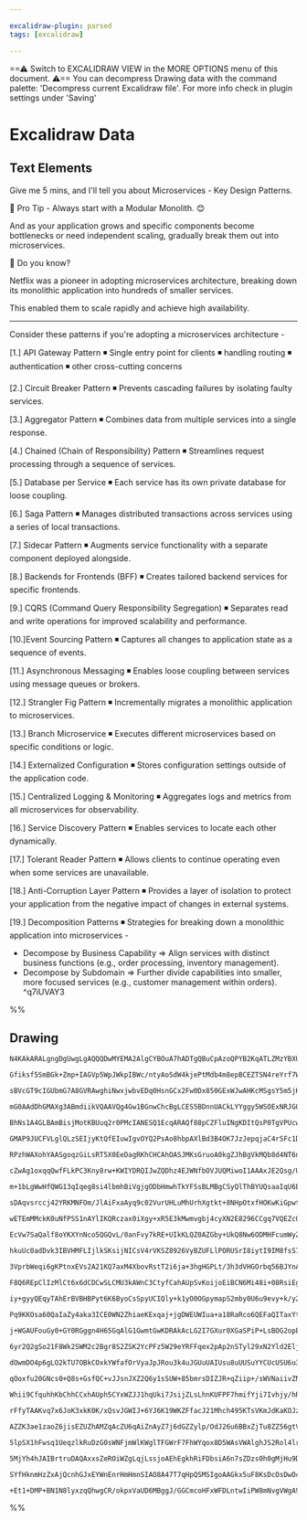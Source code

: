 ```yaml
---

excalidraw-plugin: parsed
tags: [excalidraw]

---
```

==⚠  Switch to EXCALIDRAW VIEW in the MORE OPTIONS menu of this document. ⚠== You can decompress Drawing data with the command palette: 'Decompress current Excalidraw file'. For more info check in plugin settings under 'Saving'


# Excalidraw Data
## Text Elements
Give me 5 mins, and I'll tell you about Microservices - Key Design Patterns.

📌 Pro Tip - Always start with a Modular Monolith. 😊

And as your application grows and specific components become bottlenecks or need independent scaling, gradually break them out into microservices.

📌 Do you know?

Netflix was a pioneer in adopting microservices architecture, breaking down its monolithic application into hundreds of smaller services.

This enabled them to scale rapidly and achieve high availability.

----

Consider these patterns if you're adopting a microservices architecture -

[1.] API Gateway Pattern
◾ Single entry point for clients
◾ handling routing
◾ authentication
◾ other cross-cutting concerns

[2.] Circuit Breaker Pattern
◾ Prevents cascading failures by isolating faulty services.

[3.] Aggregator Pattern
◾ Combines data from multiple services into a single response.

[4.] Chained (Chain of Responsibility) Pattern
◾ Streamlines request processing through a sequence of services.

[5.] Database per Service
◾ Each service has its own private database for loose coupling.

[6.] Saga Pattern
◾ Manages distributed transactions across services using a series of local transactions.

[7.] Sidecar Pattern
◾ Augments service functionality with a separate component deployed alongside.

[8.] Backends for Frontends (BFF)
◾ Creates tailored backend services for specific frontends.

[9.] CQRS (Command Query Responsibility Segregation)
◾ Separates read and write operations for improved scalability and performance.

[10.]Event Sourcing Pattern
◾ Captures all changes to application state as a sequence of events.

[11.] Asynchronous Messaging
◾ Enables loose coupling between services using message queues or brokers.

[12.] Strangler Fig Pattern
◾ Incrementally migrates a monolithic application to microservices.

[13.] Branch Microservice
◾ Executes different microservices based on specific conditions or logic.

[14.] Externalized Configuration
◾ Stores configuration settings outside of the application code.

[15.] Centralized Logging & Monitoring
◾ Aggregates logs and metrics from all microservices for observability.

[16.] Service Discovery Pattern
◾ Enables services to locate each other dynamically.

[17.] Tolerant Reader Pattern
◾ Allows clients to continue operating even when some services are unavailable.

[18.] Anti-Corruption Layer Pattern
◾ Provides a layer of isolation to protect your application from the negative impact of changes in external systems.

[19.] Decomposition Patterns
◾ Strategies for breaking down a monolithic application into microservices -
- Decompose by Business Capability => Align services with distinct business functions (e.g., order processing, inventory management).
- Decompose by Subdomain => Further divide capabilities into smaller, more focused services (e.g., customer management within orders). ^q7iUVAY3

%%
## Drawing
```compressed-json
N4KAkARALgngDgUwgLgAQQQDwMYEMA2AlgCYBOuA7hADTgQBuCpAzoQPYB2KqATLZMzYBXUtiRoIACyhQ4zZAHoFAc0JRJQgEYA6bGwC2CgF7N6hbEcK4OCtptbErHALRY8RMpWdx8Q1TdIEfARcZgRmBShcZQUebQB2bQBGGjoghH0EDihmbgBtcDBQMBKIEm4IAEd4wgBVADUAQQBNAGZUkshYRAqoLCgO0sxuZx4ATiTtVrGANjGAFh4k1oAO

Gfiksf5SmBGk+Zmp+IAGVp5WpJWkpIBWc/ntyAoSdW4kjePtMdb4m8epBCEZTSN4reYrf7WZTBbjHf7MKCkNgAawQAGE2Pg2KQKgBiABmxxW2GOx0GkE0uGwyOUSKEHGIGKxOIkiOszDguEC2XJEHxhHw+AAyrAYRJBB5eQikaiAOovSTcPiFASIlEIEUwMXoCXlf504EccK5NBJf5sTnYNS7U2k/604RwACSxBNqDyAF1/vjyJkXdwOEJBf9CAy

sBVcGT9cIGUbmG7A8GVRAwghiNwxjwbvEDq0HsnGCx2Fw0Dx850GExWJwAHKcMSgsY5m5jK4Q5OEZgAEXSfXTaHxBDC/00MeIAFFgplsgmg/h/kI4MRcH23vEfjMbvMbjcVjxN/8iBxkQG54e2NS09xB/hh8m+pgBhIAOKERioTKoG4f0PMaioaxiFQJ0AHJBVQPpwJgYQANHIQoFQABZcwkTCUgzDEZhUGcVAAGkEBgVAe1YZQOFQAAFFc+lIDh

mG0AAdDhGMAXg3ABmdiikVQAAVQg4Gw1BGnwChcBgLCES5BDnnUACkLYYggy5WSOExNRJG0VBmMAKD3GMYxoGQArDoJEAC4B8cwV2LVAHQoLDANQDkECtflsFQPR9DgTgshyVBNEcgwEB8tgZGCI1qSw7FUCNNNUFDYgEEQMNsns9xQ2Uf9aVweSCHwQjNECXBkQgyQMlQYQENDKA2B/bBUKYDDwgYpiODYoiqqM1BkWUigAH4dI4GsECgfEiEwV

BhNs1A4GLBAmBisjMotKBUuq2r0PMcIANESQ1EcqARAQf88pCZFluINgKDItQsP0TgVPUcwTLMvAls4ObKtQDQGUCV1Svxez9Gy2a0Pqui+q47asKyXBNGCID1BK97mHcALyCm4gcoA/SqW2hB3224EAPoXABWhgVrUaxjnCp5w+oxWiSFm+GwkmqimFomK/qMkDAgAs64CWjhlBk/QULYYH1tsraduwPaeZppq8kmD0BPIp1UGfFcEGEwjKJkNn

GMAP9JUCFVLglQLzSEIjyKtQfEIuwIgvOYQ2PsAo8hbpAXlBd3B4OK7JzJepqjaC4rSFc1DmGcbB4K91z6zZ52FbiZW0UIUQhDUVAACF8tRcPdeo4OONxp3XNCPBHEF23id8QIsM0QjO0xCzq8HINYHsuqJYpjg8labRlcaZRaQQZQVwiwv9Y4I2MX0TRQw25coltpF9A/DveLN8XMLeqrcHs02UfCDzaIQXu8nmQfUDRSRiaNICAApb/v37UAAJ

RPzhWAXohYAASgoqzGiLsRT5X0EeDagRKhCHCAhOASJMKsGruoA0kgZJhBgVkMQb8d4NT6nkG418uwrmhqEAKiBw5Cm7mIF245sZdzWjgu+WErqlQupNUgb5NaoGXmQ5mdtw5YjFgFPQi53YX0OMrIU0QD5TxATPJC1hohL07IiQgmh4LRTZLRKkQdbI1TFmJGhG0hDIKFgfNChANpsD+lidwEFyC6JlsWUGCtEjSIZngAuwDi6ND8NObyeDbb0h

cZwAg1oxqqQwfFLkPC3Kny8rw+KWIYDRQIJwZQDhz4EJWNfbOVJUQMiwoI1AAAxJE2Qsg/UftnMpZT/4uzRPlPoWEogCmxNFSkl59J4JKRFByTkHo+k4H0YpF8xjXzRAARXfkKVAz8DAA30tM2BlsP5f3pr/SJ1DR7jyDo0xR1DOTkFaagfKQE7IUC4X0UqlCLLf1thFQg7kkSMCAkjAgpM/6ETspQwRyyxAXySJ8D045GBJSFMIUQy15HFzRLgf

m+1bLgWwHfQWG13qIqeg8si4lbmhBiVgjgODbHmwhTkYFSsBLMBgCSyQlThBYUQsaaIqU6EcGhsELCwjmZiLMtXXyUAKAzTxSYrCZjlqZHjCo1AWDYHhXDnldULBgUp2Njo6Es0ylAiAXrBRRsnQksCIE7KhERYZTOQfG6yk/7bRctiogz1LLvRFoYvpwKB7K1ztYNFSFRZ4LoZgRyWisKOHxPiJgSS3WrRBj5chQFXqDMIM5eODI1CuNKkItgqh

sDAqvsrccj42YRKMNFOm/JlAiFxaAyq9c02VurUHLuMhUrhXgtkt+8NHpOtxfHOKwKiGpwtqW6KAAZHN/ghYADIlJqGxOyxRw89max5Tm2y+lMjqOwCUteAFwIxpEUwjapS7DA2+eTAhSQpHGxMURTsehCw618RyrlG0+kQSqvYnhIQ/Wh1msQOluA3VmuBR47imImDWAQp/TKs04Uu0EliGyrlHYzk/WmgWsC7lQbjqXMiFB/b2X8owuNXIAr0l

wETEmMMckK0uNfPSS1nAYlIKQRczax0iXgy+xR5E3kMwmvgbj4cyXN2E8296CCgq7VQEZcOjrA6WRGevbtRp9lvgCi8y0CEyVoqhBtUM5ti00QIPZUSfR9BuMYorSZysewJLFhm16cKk5GzAZrVQJ6IpHQKqdc680Py3TtQ9RTzrXoVSqoej98scIOYMB5Zmjcc6SrjFhBFnJtmdwALwAD4BJEFIqRiWUTpKOARKGGWPlUvGhCSS/RCzz7KG0P+b

EcVw7SaQalf8oYKXYnNco5QGQvL/0anFvy7kRE+UIkKLQZ0AZGby+UkQ8Nw6ODMHFcumWyZLUM9kKqzAAaCiYP+G6PM7YxzCB88VjXtDNf/JdyqmRw7LJUYE0r20yJtarKN3k5AKBcX6BUV875PzfhFrRf8dlQLgUgvgOTMFoZlX9e6m7OF8KEWIkCMirne4tX41VHifEcKCW1mJKIpBJLRIPohOSClw609tapdSWk+p6UuYZaFPalOvWshuj5iA

hkuUc0adDvk3IBVHMFLIjlkSKsijNICsV4rVKSZ8926VyBZUFLlPORUSrI8iytI9IM8fsS7G1GCnVzq9SagNIaI0xqEoPlNTys0jMLX5lKgNN2uRoulrLA6Pk87+Y4Wwm1d17Xc/C5dfbH16RkDTOFP6h3Abhw9WDCG5tOW0bhsVVTB3kbnMRSQDGdlsbWLxkCdBVHa4XtgL3am8tGJ02yeHJmFDfGsM5sIbmAVPdx2tT749kt/d9BlvtbCV7GOq

3VprbWeqi6gKPtnxEVs2A21KQ7axM4XbovRstT2i6ja+3hgHGPLt/3h3dVHGOrbq56BJYnAh6q04ZyzrnY6PH9XF34/h7yeAnyVcQsg4AoyK02MUEorcIBvs+AncGeCsXqAkI8gQ+yk8vGs8BgC8cYvCpCq8BgG8cBW8AUH6RuliK+9cp8YQF8BaN8d8i8T8L8RmZKn8HI38GiO2MAgCCGRyiIIQECi8WE0CCq8CiCxoy0qCwgBMliCAxKpKKe4q

F8Q6REpClIzMlCt6x6dCDCwSLCMU3kAWnC3CtyfCahAUpSvKoijoEiBCN6Mi48i+08RsiEg2qi0oGiWicMTizAeimaVIkcxWu8qWFijC1iyeqA368OOiPhYStEF84GJscU3ijhBqAkASZcwS+IoSQcESncUkNeXcJy8SCWnkSUcUPgbAaSlyWIgs2SF8eS3qhS1S/S4cFSoyzRCydSDSTSLSmKtcnSQE3SRS12I+Ty6eguKawylSYyroEyUysy8y

iy+gyyQEqyTAhErBVBHBPyt6K6ByoCsSpyUCIQly+k1yO0OGpymapS2mby0U6u9evy+k/y2IgKdGNmIKg84KSSUKIgVo1cPBs8iKgeKK8O+mGKbS+8pkvaza+K/eE0mCsCT+b8/+1mfc1wjGtK9KjKZiSErKU6r6tGa6U2/K7sPkg0IqWQgRpi5iH4+JAU8qNiSqMoVYaq18HmgswQrRuqgJwExqw22QZqP4lqG01qwWqkoW0JPOZErqw+puV6SB

Pq9KKOsa60QaIaZy4aka3ICE0WN2ZhiaeKExqaj+jgDWEUWIua+a18RaRco6QEFaQITaxYtanSWEj+jaVxSag0Xs7aOQDMXaxU0efaegA6V6yhaII6RAZaQEE6I8y0s6jO86XCgsiGKBY8q6ER66mMQEW6XCO6+B682UxuH6p69gdUjxwKdhd6XYD6bAT6KRxc44Oe3K1JkJWZz0AUv66CV+vCQGIGOuYG18XEkGTiMGJx3+S+S6go507paG3k70

j+WGAUFouGy0+GY0RGggn4H65GqAlG1GwmtGwKDRAkAcLG2I7GXur0XGaSPiP+LsBOG2opERImb84mfaUmSI4+CE8mwZzaKm+uCuGm742meib84JQ2rCZE/QJa8OtKCIGQaJtmxCE2iWzmOOXetaRxXmLRwex0oegWEeIWDqUpMee8JZaOlMREaFU2yW2cNW8YN8iKjxqAS2gk2ObZH2vCailWCEmiyCtWWR9Wmaj8TWLWWa7WnCF44hgsPWHAfW

6yr2Q2gSo21F8Wk2SWM2c2Bgr8S2ZSK2YcPFz5W29eYRFFqex2pAp2nSTyl29xN2Yld2Elj2/kL2rh72+RzBpA7WzAv23ooyJsZaSocIyYds2QZSwGAoNoqArQ/wD4UAHFpEFQwQ+IAw/whYS07gSVJY6AlUcAvIS598TA/oaAiY84yYC6/gBAgOj4wOmmdJX4P4kOOZwEYEURQQ8O7USO8EKpJuJW6OBENFJEmFP+aJ+OnERO/EpOIk5OEk3FNO

dOwmDO4p6gLO2kTU7OBkCOxkYWfafOrVyaJpJRou3k4uJGUuUAIUsu8uUUSuYYCUcUSU6u3WVkWuQgQpvmhU8M68huceepI+ZurUO1HUXUtujE9uw0hAo040MkruUU4cHufMccANZGUsP5+0h0Ie1cZ0Ye3kxFEppFOKzaRun0ieP0ZKllXJbZvc4MnY2eb6eeCMheBAKMJe6MTxly/upcH01ehMdeWWMAje1MtM7BUlHeLMY1HMO1fevMi0y0Q+

qOoxfu20GNcs0+Q8s+GsfQC+vJJsnJXZ2Q6y1sSUW+85bmrsDIZJR+qZiip+/sWVNaiivZN+0cscy0j+YgNEScNmr+6cMcH+eck5ThJcFK7pFcmUy0oBdcG0yWH5cc7ccBhECBNmSBy6qBE895U5mB88ghuBK8gF+gm8PgJBN2ZBh8Bt5ymy1BBCtBTBD8Cy9db8mx7Bgt3BGBGq4CkCQhshIh0lXWKCDKUhBRiJ2CK5ChgNBCyhJCUQZhk0s01C

Whii9CfquhhKbChhCCxhAUph5CYxWZJJ1hqUki7JsijZLsLhnKUFPF7hmifYji7Ivhjy/hRiXFwRMSXCNidiF4Zm0RT9cRBCCRXiikvJ/iyggSxix6dWsRuRhE+RMSRRtyIuSS5RqS6SNRWSDM9R+STRxS+9bRVSeDtS9Shys8vRbS/R308aPSIxcapSR1Ux7R4yBCdmN8CxjdSydkax6yLdWynBuxGd+xRyhxmZFyrV5xtyq5Xp7MNxry9Z9x7g

rFfyTAAKvq7x6JoK3xkK0K/xQsvJGWIJ+6YJ6K19WKZFfacJ21Mhch495KTsVKmJdKaKOJzK+Jx+qAzZb6xJfKR9gqFJoqb9tJ0qPhQ2cqsCCqWaweKqyFSQ6qHJWq3JejHdRqNUApUQOuwpRxE0BN90RNMJLqUWcpPcCp+STifqyESt9U6pd+qiEaUaSUqNJWBppURpjkkxwunAZpmaFpOa5g1phaJmnK0Z5anAnpTt7mdaG0HpTp0jLavppUHa

AZZK3ae1zaoZ6jisEZUZhAMZqAcZU6qAiZnAyZ7j6dGZZylp/OdJ26u6BBxZjTu8ZZ56gtVZ7JNZdZDZvJnjRJXF7036ty3ZpUq2fZnKA5OUQ5ysI5XJ0GGycGWdIdSGs5qGO+C5VUS5oY2GUj0BdjBGW5JGu5PMB5AtwQJ5jG55rGV5nGb5vJT5gmMkwmd575UBkmVU0mP5O1Cm5jAFe6am5zDVYFVWemJje2xmdp8FFmSFwKrDGl6Fzarm2Fnm

5lpSX1hFwsq1UeqzlkRuDzG0sWNFjmWlKWglTFGWrF7FhWYqox8D5WAsVWAlghJS2Rol4lrWPls0nWslaUc0ilA2V9aTalLg+rJRhrs2mg82el+WBllORl62AZeA22f85lRuVNJ2QW52F4ZiDloxTl92rkZiT2s0ylaTH23lvl/lyYp+bArBOz4gjisCh4i8AAEoCMCE+KgJMDwIUAAL7gBeh0DYoiiazcDFBdD561sQCFYgjbAMDWIUAFLUgOgJ

5MjYh4hJAIBrtruDAQAxxsZeROiWZgLqjLssjoAEhEgkhRiFDbsiA6n7sZDzs0h0gMjHu9DeEnJeRbs7u3uWY6qCiajagpgqTpjTtft7sHtqhygKhKggc3tgcZCHuoj/vju6jAdXugfZB3v6DvzD1pZvAwe7sYeWYADylo1obwdoaHsHhHGQZSoykVIsOU3AcVlHBHUAmHtH2QQVtbPAoVpQ6HbHlmtViVFrKVCAaVn7VHAn8HFOiVbG50xUmUp4

SYfHknmHzZxAjQcnhGJxEYWnEnrHmHmnSIAO8A47T7qHpQSMSIgoAAGkx5uF8KsDcOsDwOcC2McDuNO1Z5iPgM0G8LuFMCsE2PMLcLE60OsK2NO0YGwAYMOwWAQLAm8N2/h9+xkNhwnrhxIOZ1u7SCQFxyFdO7l8QCKPFNwH8Fe0V7TnFN87DNeEOAdBV1woyJiCu2gCO5ANnJiP2OgKQMoJSI/DMBCKgIN/+CN6gJ8DcP/LyJ/FWstRUL1/185/

+Et1+DMP+BN1N8lyxzqQhwgCR/okpxVaUD6MBggJ/GGCmcoHFxWFDLntwIiPW8mNvgVWgA9w1xWKC7W29+aPBJAvd+xggFt6UHYAAFa7TMBCicpwBVcIA1dXgDj1fTu+GMAjmYjXelDdDIfpCxGFX5sGBcSmeHfniXjdc3h3gVjCYIiNAuIo8xf4CHfdvgBdv8B8gCjhDDs9tdtAA===
```
%%